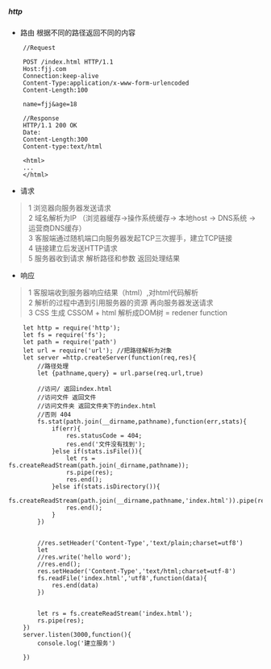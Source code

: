 ##### http
- 路由 根据不同的路径返回不同的内容
``` 
    //Request

    POST /index.html HTTP/1.1
    Host:fjj.com
    Connection:keep-alive
    Content-Type:application/x-www-form-urlencoded
    Content-Length:100

    name=fjj&age=18

    //Response
    HTTP/1.1 200 OK
    Date:
    Content-Length:300
    Content-type:text/html

    <html>
    ...
    </html>

```

- 请求
> 1 浏览器向服务器发送请求 <br>
  2 域名解析为IP （浏览器缓存->操作系统缓存-> 本地host -> DNS系统 -> 运营商DNS缓存）<br>
  3 客服端通过随机端口向服务器发起TCP三次握手，建立TCP链接<br>
  4 链接建立后发送HTTP请求<br>
  5 服务器收到请求 解析路径和参数 返回处理结果
- 响应
> 1 客服端收到服务器响应结果（html）,对html代码解析<br>
  2 解析的过程中遇到引用服务器的资源 再向服务器发送请求<br>
  3 CSS 生成 CSSOM + html 解析成DOM树  = redener function 



```
    let http = require('http');
    let fs = require('fs');
    let path = require('path')
    let url = require('url'); //把路径解析为对象
    let server =http.createServer(function(req,res){
        //路径处理
        let {pathname,query} = url.parse(req.url,true)
        
        //访问/ 返回index.html
        //访问文件 返回文件
        //访问文件夹 返回文件夹下的index.html
        //否则 404
        fs.stat(path.join(__dirname,pathname),function(err,stats){
            if(err){
                res.statusCode = 404;
                res.end('文件没有找到');
            }else if(stats.isFile()){
                let rs = fs.createReadStream(path.join(_dirname,pathname));
                rs.pipe(res);
                res.end();
            }else if(stats.isDirectory()){
                fs.createReadStream(path.join(__dirname,pathname,'index.html')).pipe(res);
                res.end();
            }
        })


        //res.setHeader('Content-Type','text/plain;charset=utf8')
        let 
        //res.write('hello word');
        //res.end();
        res.setHeader('Content-Type','text/html;charset=utf-8')
        fs.readFile('index.html','utf8',function(data){
            res.end(data)
        })


        let rs = fs.createReadStream('index.html');
        rs.pipe(res);
    })
    server.listen(3000,function(){
        console.log('建立服务')

    })

```

```
    
```